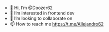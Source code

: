 - 👋 Hi, I’m @Doozer62
- 👀 I’m interested in frontend dev
- 💞️ I’m looking to collaborate on 
- 📫 How to reach me https://t.me/Allejandro62

<!---
Doozer62/Doozer62 is a ✨ special ✨ repository because its `README.md` (this file) appears on your GitHub profile.
--->

